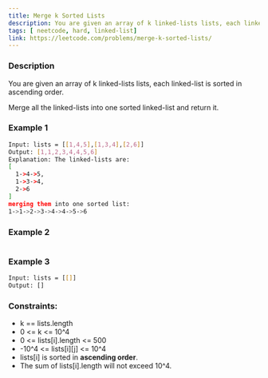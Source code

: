 ```yaml
---
title: Merge k Sorted Lists
description: You are given an array of k linked-lists lists, each linked-list is sorted in ascending order.
tags: [ neetcode, hard, linked-list]
link: https://leetcode.com/problems/merge-k-sorted-lists/
---
```


### Description

You are given an array of k linked-lists lists, each linked-list is sorted in ascending order.

Merge all the linked-lists into one sorted linked-list and return it.

 

### Example 1

```bash
Input: lists = [[1,4,5],[1,3,4],[2,6]]
Output: [1,1,2,3,4,4,5,6]
Explanation: The linked-lists are:
[
  1->4->5,
  1->3->4,
  2->6
]
merging them into one sorted list:
1->1->2->3->4->4->5->6
```

### Example 2

```bash

```

### Example 3

```bash
Input: lists = [[]]
Output: []
```

### Constraints:

- k == lists.length 
- 0 <= k <= 10^4 
- 0 <= lists[i].length <= 500 
- -10^4 <= lists[i][j] <= 10^4 
- lists[i] is sorted in **ascending order**. 
- The sum of lists[i].length will not exceed 10^4.


